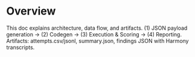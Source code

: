 # Overview
This doc explains architecture, data flow, and artifacts.
(1) JSON payload generation → (2) Codegen → (3) Execution & Scoring → (4) Reporting.
Artifacts: attempts.csv/jsonl, summary.json, findings JSON with Harmony transcripts.
